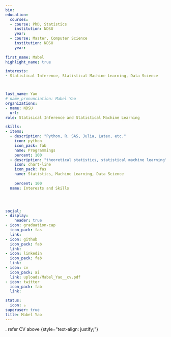 ```yaml
---
bio: 
education:
  courses:
  - course: PhD, Statistics
    institution: NDSU
    year: 
  - course: Master, Computer Science
    institution: NDSU
    year: 
    
first_name: Mabel
highlight_name: true

interests:
- Statistical Inference, Statistical Machine Learning, Data Science



last_name: Yao
# name_pronunciation: Mabel Yao
organizations:
- name: NDSU
  url: 
role: Statisical Inference and Statistical Machine Learning

skills:
- items:
  - description: "Python, R, SAS, Julia, Latex, etc."
    icon: python
    icon_pack: fab
    name: Programmings 
    percent: 100
  - description: "theoretical statistics, statistical machine learning"
    icon: chart-line
    icon_pack: fas
    name: Statistics, Machine Learning, Data Science
   
    percent: 100
  name: Interests and Skills
  



social:
- display:
    header: true
- icon: graduation-cap
  icon_pack: fas
  link:
- icon: github
  icon_pack: fab
  link: 
- icon: linkedin
  icon_pack: fab
  link: 
- icon: cv
  icon_pack: ai
  link: uploads/Mabel_Yao__cv.pdf
- icon: twitter
  icon_pack: fab
  link: 

status:
  icon: ☕️
superuser: true
title: Mabel Yao
---
```

. refer CV above
{style="text-align: justify;"}

